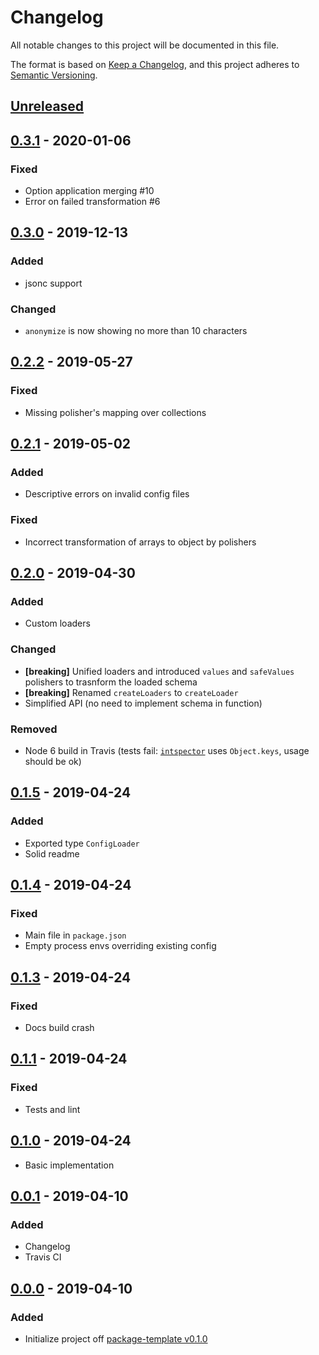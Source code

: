 # Changelog
All notable changes to this project will be documented in this file.

The format is based on [Keep a Changelog](https://keepachangelog.com/en/1.0.0/),
and this project adheres to [Semantic Versioning](https://semver.org/spec/v2.0.0.html).

## [Unreleased]

## [0.3.1] - 2020-01-06
### Fixed
- Option application merging #10
- Error on failed transformation #6

## [0.3.0] - 2019-12-13
### Added
- jsonc support

### Changed
- `anonymize` is now showing no more than 10 characters

## [0.2.2] - 2019-05-27
### Fixed
- Missing polisher's mapping over collections

## [0.2.1] - 2019-05-02
### Added
- Descriptive errors on invalid config files

### Fixed
- Incorrect transformation of arrays to object by polishers

## [0.2.0] - 2019-04-30
### Added
- Custom loaders

### Changed
- **[breaking]** Unified loaders and introduced `values` and `safeValues` polishers to trasnform the loaded schema
- **[breaking]** Renamed `createLoaders` to `createLoader`
- Simplified API (no need to implement schema in function)

### Removed
- Node 6 build in Travis (tests fail: [`intspector`](https://github.com/grissius/intspector) uses `Object.keys`, usage should be ok)

## [0.1.5] - 2019-04-24
### Added
- Exported type `ConfigLoader`
- Solid readme

## [0.1.4] - 2019-04-24
### Fixed
- Main file in `package.json`
- Empty process envs overriding existing config

## [0.1.3] - 2019-04-24
### Fixed
- Docs build crash

## [0.1.1] - 2019-04-24
### Fixed
- Tests and lint

## [0.1.0] - 2019-04-24
- Basic implementation

## [0.0.1] - 2019-04-10
### Added
- Changelog
- Travis CI

## [0.0.0] - 2019-04-10
### Added
- Initialize project off [package-template v0.1.0](https://github.com/AckeeCZ/package-template/tree/v0.1.0)

[Unreleased]: https://github.com/AckeeCZ/configuru/compare/v0.3.1...HEAD
[0.3.1]: https://github.com/AckeeCZ/configuru/compare/v0.3.0...v0.3.1
[0.3.0]: https://github.com/AckeeCZ/configuru/compare/v0.2.2...v0.3.0
[0.2.2]: https://github.com/AckeeCZ/configuru/compare/v0.2.1...v0.2.2
[0.2.1]: https://github.com/AckeeCZ/configuru/compare/v0.2.0...v0.2.1
[0.2.0]: https://github.com/AckeeCZ/configuru/compare/v0.1.5...v0.2.0
[0.1.5]: https://github.com/AckeeCZ/configuru/compare/v0.1.4...v0.1.5
[0.1.4]: https://github.com/AckeeCZ/configuru/compare/v0.1.3...v0.1.4
[0.1.3]: https://github.com/AckeeCZ/configuru/compare/v0.1.2...v0.1.3
[0.1.1]: https://github.com/AckeeCZ/configuru/compare/v0.1.0...v0.1.1
[0.1.0]: https://github.com/AckeeCZ/configuru/compare/v0.0.1...v0.1.0
[0.0.1]: https://github.com/AckeeCZ/configuru/compare/v0.0.0...v0.0.1
[0.0.0]: https://github.com/AckeeCZ/configuru/compare/ea0b2cd...v0.0.0
